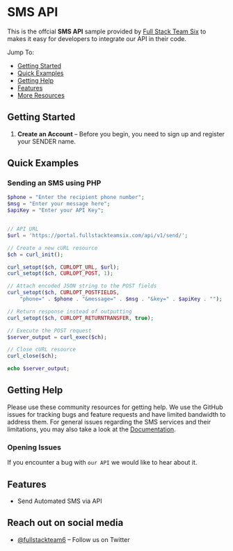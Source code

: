 # SMS API

This is the offcial **SMS API** sample provided by [Full Stack Team Six](https://fullstackteamsix.com/) to makes it easy for developers to integrate our API in their code.

Jump To:
* [Getting Started](#Getting-Started)
* [Quick Examples](#Quick-Examples)
* [Getting Help](#Getting-Help)
* [Features](#Features) 
* [More Resources](#Resources) 

## Getting Started

1. **Create an Account** – Before you begin, you need to
   sign up and register your SENDER name.
 

## Quick Examples

### Sending an SMS using PHP

```php
$phone = "Enter the recipient phone number";
$msg = "Enter your message here";
$apiKey = "Enter your API Key";


// API URL
$url = 'https://portal.fullstackteamsix.com/api/v1/send/';

// Create a new cURL resource
$ch = curl_init();

curl_setopt($ch, CURLOPT_URL, $url);
curl_setopt($ch, CURLOPT_POST, 1);

// Attach encoded JSON string to the POST fields
curl_setopt($ch, CURLOPT_POSTFIELDS,
    "phone=" . $phone . "&message=" . $msg . "&key=" . $apiKey . "");

// Return response instead of outputting
curl_setopt($ch, CURLOPT_RETURNTRANSFER, true);

// Execute the POST request
$server_output = curl_exec($ch);

// Close cURL resource
curl_close($ch);

echo $server_output;
```

## Getting Help

Please use these community resources for getting help. We use the GitHub issues for tracking bugs and feature requests and have limited bandwidth to address them.
For general issues regarding the SMS services and their limitations, you may also take a look at the [Documentation](https://fullstackteamsix.com/docs).


### Opening Issues

If you encounter a bug with `our API` we would like to hear about it. 

## Features

* Send Automated SMS via API
 
## Reach out on social media

* [@fullstackteam6](www.twitter.com/fullstackteam6) – Follow us on Twitter 
